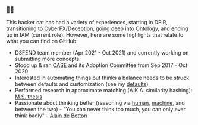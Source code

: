 ### 🐱‍💻

This hacker cat has had a variety of experiences, starting in DFIR, transitioning to CyberFX/Deception, going deep into Ontology, and ending up in IAM (current role).
However, here are some highlights that relate to what you can find on GitHub:
- D3FEND team member (Apr 2021 - Oct 2021) and currently working on submitting more concepts
- Stood up & ran [CASE](https://github.com/casework) and its Adoption Committee from Sep 2017 - Oct 2020
- Interested in automating things but thinks a balance needs to be struck between defaults and customization (see my [defaults](https://github.com/vikhari/DEFAULTS))
- Performed research in approximate matching (A.K.A. similarity hashing): [M.S. thesis](https://github.com/vikhari/Sim-Find)
- Passionate about thinking better (reasoning via [human](https://en.wikipedia.org/wiki/Reason#Deductive_reasoning), [machine](https://en.wikipedia.org/wiki/Reasoning_system), and between the two) - "You can never think too much, you can only ever think badly" - [Alain de Botton](https://youtu.be/-EvvPZFdjyk?si=CoZTHdn8kGyM0Qjq&t=701)
